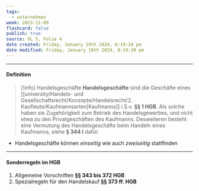 ```yaml
---
tags:
  - unternehmen
week: 2023-11-09
flashcard: false
publish: true
source: VL 5, Folie 4
date created: Friday, January 19th 2024, 8:19:24 pm
date modified: Friday, January 19th 2024, 8:19:30 pm
---
```

***
#### Definition

> [!info] Handelsgeschäfte 
> **Handelsgeschäfte** sind die Geschäfte eines [[university/Handels- und Gesellschaftsrecht/Konzepte/Handelsrecht/2. Kaufleute/Kaufmannsarten|Kaufmanns]] i.S.v. **§§ 1 HGB**. Als solche haben sie Zugehörigkeit zum Betrieb des Handelsgewerbes, und nicht etwa zu den Privatgeschäften des Kaufmanns. Desweiteren besteht eine Vermutung des Handelsgeschäfts beim Handeln eines Kaufmanns, siehe **§ 344 I** dafür.

- Handelsgeschäfte können *einseitig* wie auch *zweiseitig* stattfinden

***
#### Sonderregeln im HGB

1. Allgemeine Vorschriften **§§ 343 bis 372 HGB**
2. Spezialregeln für den Handelskauf **§§ 373 ff. HGB**
